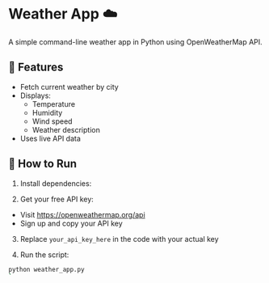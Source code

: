 # Weather App ☁️

A simple command-line weather app in Python using OpenWeatherMap API.

## 🧩 Features

- Fetch current weather by city
- Displays:
  - Temperature
  - Humidity
  - Wind speed
  - Weather description
- Uses live API data

## 🚀 How to Run

1. Install dependencies:

2. Get your free API key:
- Visit https://openweathermap.org/api
- Sign up and copy your API key

3. Replace `your_api_key_here` in the code with your actual key

4. Run the script:
```bash
python weather_app.py
`
